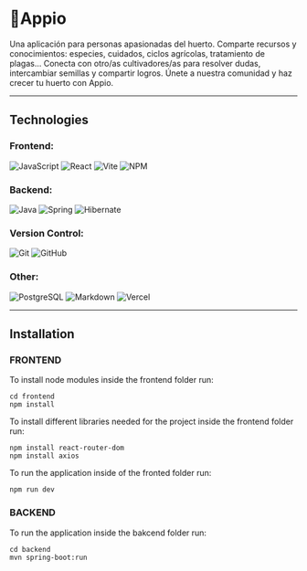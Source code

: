 # 🥬Appio

Una aplicación para personas apasionadas del huerto. Comparte recursos y conocimientos: especies, cuidados, ciclos agrícolas, tratamiento de plagas...
Conecta con otro/as cultivadores/as para resolver dudas, intercambiar semillas y compartir logros.
Únete a nuestra comunidad y haz crecer tu huerto con Appio.

---
## Technologies
### Frontend:
![JavaScript](https://img.shields.io/badge/JavaScript-323330?style=for-the-badge&logo=javascript&logoColor=F7DF1E)
![React](https://img.shields.io/badge/React-20232A?style=for-the-badge&logo=react&logoColor=61DAFB)
![Vite ](https://img.shields.io/badge/Vite-B73BFE?style=for-the-badge&logo=vite&logoColor=FFD62E)
![NPM](https://img.shields.io/badge/npm-CB3837?style=for-the-badge&logo=npm&logoColor=white)



### Backend:
![Java](https://img.shields.io/badge/java-%23ED8B00.svg?style=for-the-badge&logo=openjdk&logoColor=white)
![Spring](https://img.shields.io/badge/Spring-6DB33F?style=for-the-badge&logo=spring&logoColor=white)
![Hibernate](https://img.shields.io/badge/Hibernate-59666C?style=for-the-badge&logo=Hibernate&logoColor=white)

### Version Control:
![Git](https://img.shields.io/badge/git-%23F05033.svg?style=for-the-badge&logo=git&logoColor=white) ![GitHub](https://img.shields.io/badge/GitHub-100000?style=for-the-badge&logo=github&logoColor=white)

### Other:
![PostgreSQL](    https://img.shields.io/badge/PostgreSQL-316192?style=for-the-badge&logo=postgresql&logoColor=white)
![Markdown](https://img.shields.io/badge/markdown-%23000000.svg?style=for-the-badge&logo=markdown&logoColor=white)
![Vercel](https://img.shields.io/badge/Vercel-000000?style=for-the-badge&logo=vercel&logoColor=white)


---

## Installation
### FRONTEND
To install node modules inside the frontend folder run:

```
cd frontend
npm install 
```

To install different libraries needed for the project inside the frontend folder run:
```
npm install react-router-dom
npm install axios
```
To run the application inside of the fronted folder run:
```
npm run dev
```
### BACKEND
To run the application inside the bakcend folder run:
```
cd backend 
mvn spring-boot:run
```
